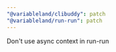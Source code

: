 ```yaml
---
"@variableland/clibuddy": patch
"@variableland/run-run": patch
---
```


Don't use async context in run-run
